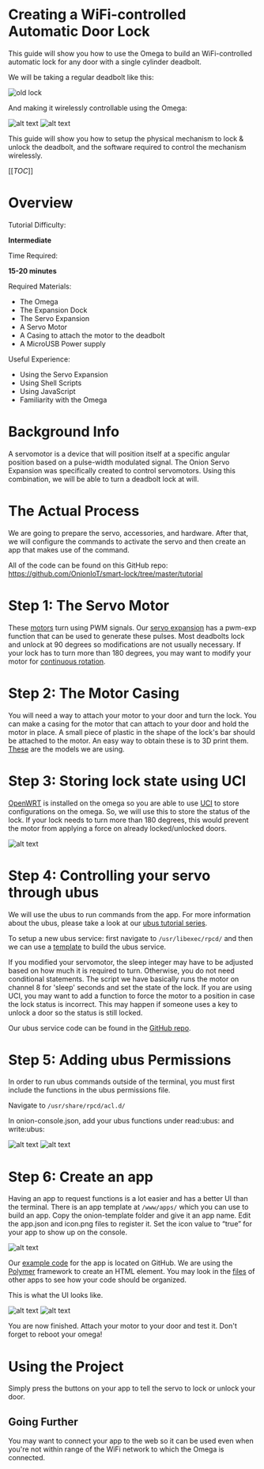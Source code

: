 
# Creating a WiFi-controlled Automatic Door Lock

This guide will show you how to use the Omega to build an WiFi-controlled automatic lock for any door with a single cylinder deadbolt. 

We will be taking a regular deadbolt like this:

![old lock](https://i.imgur.com/5W21mTB.png "regular lock")

And making it wirelessly controllable using the Omega:

![alt text](http://i.imgur.com/8REyJEO.jpg "Physical Mechanism")
![alt text](http://i.imgur.com/jUdyXu0.jpg "Omega Setup")


This guide will show you how to setup the physical mechanism to lock & unlock the deadbolt, and the software required to control the mechanism wirelessly.


[[_TOC_]]

[//]: # (Overview)

# Overview

Tutorial Difficulty:

**Intermediate**

Time Required:

**15-20 minutes**

Required Materials:
* The Omega
* The Expansion Dock
* The Servo Expansion
* A Servo Motor
* A Casing to attach the motor to the deadbolt
* A MicroUSB Power supply

Useful Experience:
* Using the Servo Expansion
* Using Shell Scripts
* Using JavaScript
* Familiarity with the Omega



# Background Info
A servomotor is a device that will position itself at a specific angular position based on a pulse-width modulated signal. The Onion Servo Expansion was specifically created to control servomotors. Using this combination, we will be able to turn a deadbolt lock at will.



[//]: # (The Actual Process)

# The Actual Process

We are going to prepare the servo, accessories, and hardware. After that, we will configure the commands to activate the servo and then create an app that makes use of the command.

All of the code can be found on this GitHub repo:
https://github.com/OnionIoT/smart-lock/tree/master/tutorial

[//]: # (The Servo Motor)

# Step 1: The Servo Motor

These [motors] turn using PWM signals. Our [servo expansion] has a pwm-exp function that can be used to generate these pulses. Most deadbolts lock and unlock at 90 degrees so modifications are not usually necessary. If your lock has to turn more than 180 degrees, you may want to modify your motor for [continuous rotation].

[//]: # (The Motor Casing)

# Step 2: The Motor Casing

You will need a way to attach your motor to your door and turn the lock. You can make a casing for the motor that can attach to your door and hold the motor in place. A small piece of plastic in the shape of the lock's bar should be attached to the motor. An easy way to obtain these is to 3D print them. [These] are the models we are using.

[//]: # (Storing lock state using UCI)

# Step 3: Storing lock state using UCI

[OpenWRT] is installed on the omega so you are able to use [UCI] to store configurations on the omega. So, we will use this to store the status of the lock. If your lock needs to turn more than 180 degrees, this would prevent the motor from applying a force on already locked/unlocked doors.

![alt text](http://i.imgur.com/OYBcm5d.jpg "UCI")

[//]: # (Controlling your servo through ubus)

# Step 4: Controlling your servo through ubus

We will use the ubus to run commands from the app. For more information about the ubus, please take a look at our [ubus tutorial series](https://wiki.onion.io/Tutorials/Contents#introduction-to-openwrt).

To setup a new ubus service: first navigate to `/usr/libexec/rpcd/` and then we can use a [template](https://github.com/OnionIoT/smart-lock/blob/master/tutorial/rpcd/template) to build the ubus service. 

If you modified your servomotor, the sleep integer may have to be adjusted based on how much it is required to turn. Otherwise, you do not need conditional statements. The script we have basically runs the motor on channel 8 for 'sleep' seconds and set the state of the lock. If you are using UCI, you may want to add a function to force the motor to a position in case the lock status is incorrect. This may happen if someone uses a key to unlock a door so the status is still locked.

Our ubus service code can be found in the [GitHub repo].

[//]: # (Adding ubus Permissions)

# Step 5: Adding ubus Permissions

In order to run ubus commands outside of the terminal, you must first include the functions in the ubus permissions file.

Navigate to `/usr/share/rpcd/acl.d/`

In onion-console.json, add your ubus functions under read:ubus: and write:ubus:

![alt text](http://i.imgur.com/mEznFQo.jpg "read")
![alt text](http://i.imgur.com/v1FaXpz.jpg "write")

[//]: # (Creating an App)

# Step 6: Create an app

Having an app to request functions is a lot easier and has a better UI than the terminal. There is an app template at `/www/apps/` which you can use to build an app. Copy the onion-template folder and give it an app name. Edit the app.json and icon.png files to register it. Set the icon value to “true” for your app to show up on the console.

![alt text](http://i.imgur.com/WssGFaL.jpg "template")

Our [example code] for the app is located on GitHub. We are using the [Polymer] framework to create an HTML element. You may look in the [files] of other apps to see how your code should be organized.

This is what the UI looks like.

![alt text](http://i.imgur.com/8VARP3n.jpg "tab 1")
![alt text](http://i.imgur.com/Rdkbnv9.jpg "tab 2")

You are now finished. Attach your motor to your door and test it. Don't forget to reboot your omega!



[//]: # (Using the Project)

# Using the Project

Simply press the buttons on your app to tell the servo to lock or unlock your door.

## Going Further

You may want to connect your app to the web so it can be used even when you're not within range of the WiFi network to which the Omega is connected.


   [motors]: <http://www.jameco.com/jameco/workshop/howitworks/how-servo-motors-work.html>
   [servo expansion]: <https://wiki.onion.io/Tutorials/Expansions/Using-the-Servo-Expansion>
   [continuous rotation]: <https://www.flickr.com/photos/randomskk/2569969633/in/photostream/>
   [OpenWRT]: <https://wiki.openwrt.org/>
   [UCI]: <https://wiki.onion.io/Tutorials/OpenWRT%20Tutorials/UCI_Tutorial/uci_introduction>
   [ubus]: <https://wiki.onion.io/Tutorials/Contents#introduction-to-openwrt>
   [Polymer]: <https://www.polymer-project.org/1.0/docs/start/getting-the-code.html>
   [files]: <https://github.com/OnionIoT/Onion-Console/tree/master/www/apps>
   [GitHub Repo]: <https://github.com/OnionIoT/smart-lock/blob/master/tutorial/rpcd/onion-lock>
   [example code]: <https://github.com/OnionIoT/smart-lock/blob/master/tutorial/onion-lock>
   [These]: <https://github.com/OnionIoT/smart-lock/tree/master/tutorial/models>
